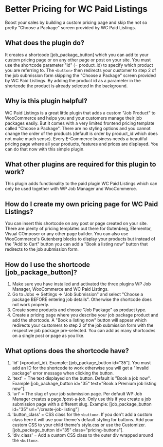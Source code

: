 # Better Pricing for WC Paid Listings
Boost your sales by building a custom pricing page and skip the not so pretty "Choose a Package" screen provided by WC Paid Listings.

## What does the plugin do?
It creates a shortcode [job_package_button] which you can add to your custom pricing page or on any other page or post on your site. You must use the shortcode parameter "id" (= product_id) to specify which product you are referring to. The ``<button>`` then redirects your customer to step 2 of the job submission form skipping the "Choose a Package" screen provided by WC Paid Listings. By adding the product id as a parameter in the shortcode the product is already selected in the background.  

## Why is this plugin helpful?
WC Paid Listings is a great little plugin that adds a custom "Job Product" to WooCommerce and helps you and your customers manage their job packages easily. But it comes with a very limited frontend pricing template called "Choose a Package". There are no styling options and you cannot change the order of the products (default is order by product_id which does not make much sense). Every E-Commerce business needs a beautiful pricing page where all your products, features and prices are displayed. You can do that now with this simple plugin.

## What other plugins are required for this plugin to work?
This plugin adds functionality to the paid plugin WC Paid Listings which can only be used together with WP Job Manager and WooCommerce.

## How do I create my own pricing page for WC Paid Listings?
You can insert this shortcode on any post or page created on your site. There are plenty of pricing templates out there for Gutenberg, Elementor, Visual COmposer or any other page builder. You can also use WooCommerce's Gutenberg blocks to display your products but instead of the "Add to Cart" button you can add a "Book a listing now" button that redirects to the job submission form. 

## How do I use the shortcode [job_package_button]?
1. Make sure you have installed and activated the three plugins WP Job Manager, WooCommerce and WC Paid Listings. 
2. Go to Jobs => Settings => "Job Submission" and select "Choose a package BEFORE entering job details". Otherwise the shortcode does not work properly.
3. Create some products and choose "Job Package" as product type.
4. Create a pricing page where you describe your job package product and add the shortcode. A "Book a listing now" button will appear which redirects your customers to step 2 of the job submission form with the respective job package pre-selected. You can add as many shortcodes on a single post or page as you like.

## What options does the shortcode have?
1. 'id' (=product_id). Example: [job_package_button id="35"].
You must add an ID for the shortcode to work otherwise you will get a "Invalid package" error message when clicking the button.
2. 'text' = The text displayed on the button. Default is "Book a job now". Example [job_package_button id="35" text="Book a Premium job listing now"].
3. 'url' = The slug of your job submission page. Per default WP Job Manager creates a page /post-a-job. Only use this if you create a job submission page with a different slug. Example: [job_package_button id="35" url="/create-job-listing"]
4. 'button_class' = CSS class for the ``<button>``. If you don't add a custom class here it will use your theme's default styling for buttons. Add your custom CSS to your child theme's style.css or use the Customizer. [job_package_button id="35" class="pricing-buttons"].
5. 'div_class' = Add a custom CSS class to the outer div wrapped around the ``<button>``.
 
